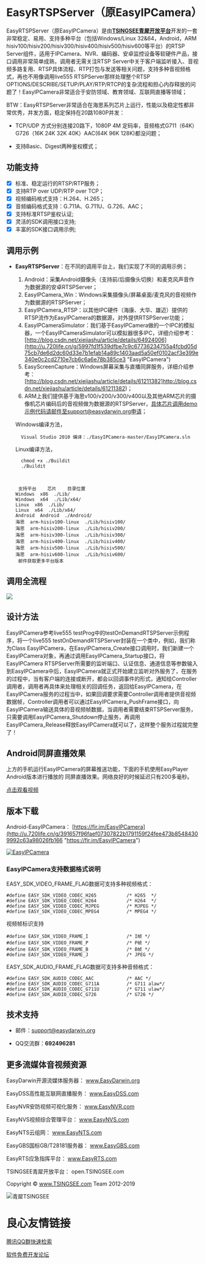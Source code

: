 # EasyRTSPServer（原EasyIPCamera） #

EasyRTSPServer（原EasyIPCamera）是由[**TSINGSEE青犀开放平台**](http://u.720life.cn/g/ebb52f7fdd3deb78e5b1b006bfc1de37f03475343a265c864a2fb6c170fbe1b5  "TSINGSEE")开发的一套非常稳定、易用、支持多种平台（包括Windows/Linux 32&64，Android，ARM hisiv100/hisiv200/hisiv300/hisiv400/hisiv500/hisiv600等平台）的RTSP Server组件，适用于IPCamera、NVR、编码器、安卓监控设备等软硬件产品，接口调用非常简单成熟，调用者无需关注RTSP Server中关于客户端监听接入、音视频多路复用、RTSP具体流程、RTP打包与发送等相关问题，支持多种音视频格式，再也不用像调用live555 RTSPServer那样处理整个RTSP OPTIONS/DESCRIBE/SETUP/PLAY/RTP/RTCP的复杂流程和担心内存释放的问题了！EasyIPCamera非常适合于安防领域、教育领域、互联网直播等领域；

BTW：EasyRTSPServer非常适合在海思系列芯片上运行，性能以及稳定性都非常优秀，并发方面，稳定保持在20路1080P并发：

 - TCP/UDP 方式分别连接20路下，1080P 4M 定码率，音频格式G711（64K）G726（16K 24K 32K 40K）AAC(64K 96K 128K)都没问题；
 
 - 支持Basic、Digest两种鉴权模式；


## 功能支持 ##

- [x] 标准、稳定运行的RTSP/RTP服务；
- [x] 支持RTP over UDP/RTP over TCP；
- [x] 视频编码格式支持：H.264、H.265；
- [x] 音频编码格式支持：G.711A、G.711U、G.726、AAC；
- [x] 支持标准RTSP鉴权认证;
- [x] 灵活的SDK调用接口支持;
- [x] 丰富的SDK接口调用示例;

## 调用示例 ##

- **EasyRTSPServer**：在不同的调用平台上，我们实现了不同的调用示例；
	1. Android：采集Android摄像头（支持前/后摄像头切换）和麦克风声音作为数据源的安卓RTSPServer；
	2. EasyIPCamera_Win：Windows采集摄像头/屏幕桌面/麦克风的音视频作为数据源的RTSPServer；
	3. EasyIPCamera_RTSP：以其他IPC硬件（海康、大华、雄迈）提供的RTSP流作为EasyIPCamera的数据源，对外提供RTSPServer功能；
	4. EasyIPCameraSimulator：我们基于EasyIPCamera做的一个IPC的模拟器，一个EasyIPCameraSimulator可以模拟器很多IPC，详细介绍参考：[http://blog.csdn.net/xiejiashu/article/details/64924006](http://u.720life.cn/g/5997fd1f539dfbe7c9c67736234755a4fcbd05d75cb7de6d2dc60d33e7b1efab14a89c1403aad5a50ef0102acf3e399e340e0c2cd2710e7cb6c6a6e78b385ce3  "EasyIPCamera")
	5. EasyScreenCapture：Windows屏幕采集与直播同屏服务，详细介绍参考：[http://blog.csdn.net/xiejiashu/article/details/61211382]http://blog.csdn.net/xiejiashu/article/details/61211382)；
	6. ARM上我们提供基于海思v100/v200/v300/v400以及其他ARM芯片的摄像机芯片编码后的音视频做为数据源的RTSPServer，具体芯片调用demo示例代码请邮件至support@easydarwin.org申请；
	
	Windows编译方法，

    	Visual Studio 2010 编译：./EasyIPCamera-master/EasyIPCamera.sln

	Linux编译方法，

		chmod +x ./Buildit
		./Buildit


	 
	   支持平台    芯片    目录位置   
	  Windows  x86  ./Lib/  
	  Windows  x64  ./Lib/x64/  
	  Linux  x86  ./Lib/  
	  Linux  x64  ./Lib/x64/  
	  Android  Android  ./Android/  
	  海思  arm-hisiv100-linux  ./Lib/hisiv100/  
	  海思  arm-hisiv200-linux  ./Lib/hisiv200/  
	  海思  arm-hisiv300-linux  ./Lib/hisiv300/  
	  海思  arm-hisiv400-linux  ./Lib/hisiv400/  
	  海思  arm-hisiv500-linux  ./Lib/hisiv500/  
	  海思  arm-hisiv600-linux  ./Lib/hisiv600/  
	   邮件获取更多平台版本   
	 


## 调用全流程 ##

![](http://www.easydarwin.org/github/images/easyipcamera/easyipcamera20160805.gif)


## 设计方法 ##

EasyIPCamera参考live555 testProg中的testOnDemandRTSPServer示例程序，将一个live555 testOnDemandRTSPServer封装在一个类中，例如，我们称为Class EasyIPCamera，在EasyIPCamera_Create接口调用时，我们新建一个EasyIPCamera对象，再通过调用EasyIPCamera_Startup接口，将EasyIPCamera RTSPServer所需要的监听端口、认证信息、通道信息等参数输入到EasyIPCamera中后，EasyIPCamera就正式开始建立监听对外服务了，在服务的过程中，当有客户端的连接或断开，都会以回调事件的形式，通知给Controller调用者，调用者再具体来处理相关的回调任务，返回给EasyIPCamera，在EasyIPCamera服务的过程当中，如果回调要求需要Controller调用者提供音视频数据帧，Controller调用者可以通过EasyIPCamera_PushFrame接口，向EasyIPCamera输送具体的音视频帧数据，当调用者需要结束RTSPServer服务，只需要调用EasyIPCamera_Shutdown停止服务，再调用EasyIPCamera_Release释放EasyIPCamera就可以了，这样整个服务过程就完整了！

## Android同屏直播效果 ##

上方的手机运行EasyIPCamera的屏幕推送功能，下面的手机使用EasyPlayer Android版本进行播放的 同屏直播效果。网络良好的时候延迟只有200多毫秒。

 
 
 

[点击观看视频](http://u.720life.cn/g/64c3e2a3bb43f86c0c80c040bbf8cefd3463d049754c3265aad60e1fbb07ab9b02f4d8d89e31d4dac241ddf059bcc1a8e7dc617f1f7356ddf464870ef1531879  "EasyIPCamera")

## 版本下载 ##

Android-EasyIPCamera： [https://fir.im/EasyIPCamera](http://u.720life.cn/g/391657f96faef07307822b1791159f24fee473b85484309992c63a98026fb166  "https://fir.im/EasyIPCamera")

[![EasyIPCamera](http://www.easydarwin.org/github/images/easyipcamera/EasyIPCamera_Android.png)](https://fir.im/EasyIPCamera "EasyIPCamera")

### EasyIPCamera支持数据格式说明 ###

EASY\_SDK\_VIDEO\_FRAME\_FLAG数据可支持多种视频格式：
		
	#define EASY_SDK_VIDEO_CODEC_H265			/* H265  */
	#define EASY_SDK_VIDEO_CODEC_H264			/* H264  */
	#define	EASY_SDK_VIDEO_CODEC_MJPEG			/* MJPEG */
	#define	EASY_SDK_VIDEO_CODEC_MPEG4			/* MPEG4 */

视频帧标识支持

	#define EASY_SDK_VIDEO_FRAME_I				/* I帧 */
	#define EASY_SDK_VIDEO_FRAME_P				/* P帧 */
	#define EASY_SDK_VIDEO_FRAME_B				/* B帧 */
	#define EASY_SDK_VIDEO_FRAME_J				/* JPEG */

EASY\_SDK\_AUDIO\_FRAME\_FLAG数据可支持多种音频格式：
	
	#define EASY_SDK_AUDIO_CODEC_AAC			/* AAC */
	#define EASY_SDK_AUDIO_CODEC_G711A			/* G711 alaw*/
	#define EASY_SDK_AUDIO_CODEC_G711U			/* G711 ulaw*/
	#define EASY_SDK_AUDIO_CODEC_G726			/* G726 */


## 技术支持 ##

- 邮件：[support@easydarwin.org](mailto:support@easydarwin.org) 

- QQ交流群：**692496281**


## 更多流媒体音视频资源

EasyDarwin开源流媒体服务器： www.EasyDarwin.org 

EasyDSS高性能互联网直播服务： www.EasyDSS.com 

EasyNVR安防视频可视化服务： www.EasyNVR.com 

EasyNVS视频综合管理平台： www.EasyNVS.com 

EasyNTS云组网： www.EasyNTS.com 

EasyGBS国标GB/T28181服务器： www.EasyGBS.com 

EasyRTS应急指挥平台： www.EasyRTS.com 

TSINGSEE青犀开放平台： open.TSINGSEE.com 

Copyright ©  www.TSINGSEE.com  Team 2012-2019

![青犀TSINGSEE](http://www.easydarwin.org/public/images/tsingsee_qrcode_160.jpg)


 # 良心友情链接

[腾讯QQ群快速检索](http://u.720life.cn/s/8cf73f7c)

[软件免费开发论坛](http://u.720life.cn/s/bbb01dc0)